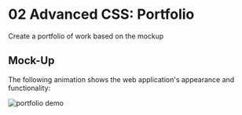# 02 Advanced CSS: Portfolio

Create a portfolio of work based on the mockup

## Mock-Up

The following animation shows the web application's appearance and functionality:

![portfolio demo](./Assets/02-advanced-css-homework-demo.gif)



